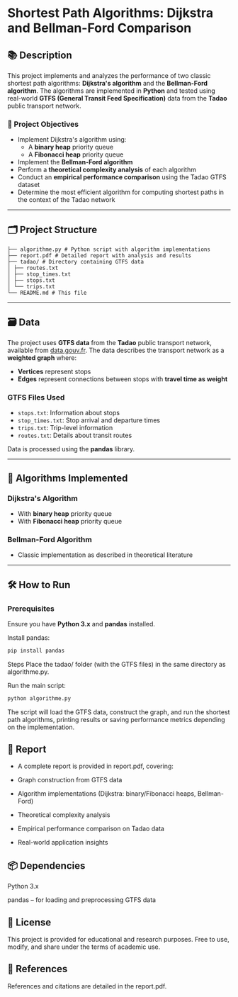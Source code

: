 # Shortest Path Algorithms: Dijkstra and Bellman-Ford Comparison

## 📚 Description

This project implements and analyzes the performance of two classic shortest path algorithms: **Dijkstra's algorithm** and the **Bellman-Ford algorithm**. The algorithms are implemented in **Python** and tested using real-world **GTFS (General Transit Feed Specification)** data from the **Tadao** public transport network.

### 🎯 Project Objectives

- Implement Dijkstra's algorithm using:
  - A **binary heap** priority queue
  - A **Fibonacci heap** priority queue
- Implement the **Bellman-Ford algorithm**
- Perform a **theoretical complexity analysis** of each algorithm
- Conduct an **empirical performance comparison** using the Tadao GTFS dataset
- Determine the most efficient algorithm for computing shortest paths in the context of the Tadao network

---

## 🗂️ Project Structure
```
├── algorithme.py # Python script with algorithm implementations
├── report.pdf # Detailed report with analysis and results
├── tadao/ # Directory containing GTFS data
│ ├── routes.txt
│ ├── stop_times.txt
│ ├── stops.txt
│ └── trips.txt
└── README.md # This file
```
---

## 🗃️ Data

The project uses **GTFS data** from the **Tadao** public transport network, available from [data.gouv.fr](https://www.data.gouv.fr/). The data describes the transport network as a **weighted graph** where:

- **Vertices** represent stops
- **Edges** represent connections between stops with **travel time as weight**

### GTFS Files Used

- `stops.txt`: Information about stops
- `stop_times.txt`: Stop arrival and departure times
- `trips.txt`: Trip-level information
- `routes.txt`: Details about transit routes

Data is processed using the **pandas** library.

---

## 🧠 Algorithms Implemented

### Dijkstra's Algorithm

- With **binary heap** priority queue
- With **Fibonacci heap** priority queue

### Bellman-Ford Algorithm

- Classic implementation as described in theoretical literature

---

## 🛠️ How to Run

### Prerequisites

Ensure you have **Python 3.x** and **pandas** installed.

Install pandas:
```bash
pip install pandas
```
Steps
Place the tadao/ folder (with the GTFS files) in the same directory as algorithme.py.

Run the main script:

```bash
python algorithme.py
```
The script will load the GTFS data, construct the graph, and run the shortest path algorithms, printing results or saving performance metrics depending on the implementation.

## 📄 Report
- A complete report is provided in report.pdf, covering:

- Graph construction from GTFS data

- Algorithm implementations (Dijkstra: binary/Fibonacci heaps, Bellman-Ford)

- Theoretical complexity analysis

- Empirical performance comparison on Tadao data

- Real-world application insights

## 📦 Dependencies
Python 3.x

pandas – for loading and preprocessing GTFS data

## 📃 License
This project is provided for educational and research purposes. Free to use, modify, and share under the terms of academic use.

## 🧾 References
References and citations are detailed in the report.pdf.


